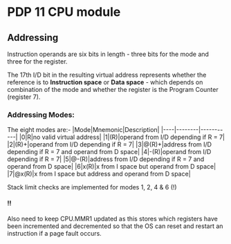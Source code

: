 # PDP 11 CPU module

## Addressing

Instruction operands are six bits in length - three bits for the mode and three for the register. 

The 17th I/D bit in the resulting virtual address represents whether the reference is to **Instruction space** or **Data space** - which depends on combination of the mode and whether the register is the Program Counter (register 7).

### Addressing Modes:
The eight modes are:-
|Mode|Mnemonic|Description|
|----|--------|-----------|
|0|R|no valid virtual address|
|1|(R)|operand from I/D depending if R = 7|
|2|(R)+|operand from I/D depending if R = 7|
|3|@(R)+|address from I/D depending if R = 7 and operand from D space|
|4|-(R)|operand from I/D depending if R = 7|
|5|@-(R)|address from I/D depending if R = 7 and operand from D space|
|6|x(R)|x from I space but operand from D space|
|7|@x(R)|x from I space but address and operand from D space|

Stack limit checks are implemented for modes 1, 2, 4 & 6 (!)

#### **!!**
Also need to keep CPU.MMR1 updated as this stores which registers have been incremented and decremented so that the OS can reset and restart an instruction if a page fault occurs.
